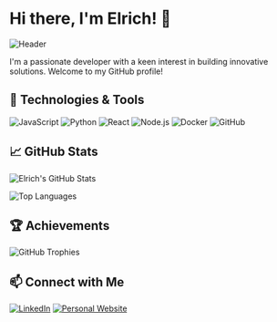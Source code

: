 # Hi there, I'm Elrich! 👋

![Header](./header.png)

I'm a passionate developer with a keen interest in building innovative solutions. Welcome to my GitHub profile!

## 🔧 Technologies & Tools

![JavaScript](https://img.shields.io/badge/-JavaScript-F7DF1E?logo=javascript&logoColor=black&style=flat-square)
![Python](https://img.shields.io/badge/-Python-3776AB?logo=python&logoColor=white&style=flat-square)
![React](https://img.shields.io/badge/-React-61DAFB?logo=react&logoColor=black&style=flat-square)
![Node.js](https://img.shields.io/badge/-Node.js-339933?logo=node.js&logoColor=white&style=flat-square)
![Docker](https://img.shields.io/badge/-Docker-2496ED?logo=docker&logoColor=white&style=flat-square)
![GitHub](https://img.shields.io/badge/-GitHub-181717?logo=github&logoColor=white&style=flat-square)

## 📈 GitHub Stats

![Elrich's GitHub Stats](https://github-readme-stats.vercel.app/api?username=Elrich-Chen&show_icons=true&theme=radical)

![Top Languages](https://github-readme-stats.vercel.app/api/top-langs/?username=Elrich-Chen&layout=compact&theme=radical)

## 🏆 Achievements

![GitHub Trophies](https://github-profile-trophy.vercel.app/?username=Elrich-Chen&theme=onedark)

## 📫 Connect with Me

[![LinkedIn](https://img.shields.io/badge/-LinkedIn-0077B5?logo=linkedin&logoColor=white&style=flat-square)](https://www.linkedin.com/in/elrich-chen-188702304)
[![Personal Website](https://img.shields.io/badge/-Website-FF7139?logo=firefox&logoColor=white&style=flat-square)](https://elrich-chen.github.io/portfolio/)
